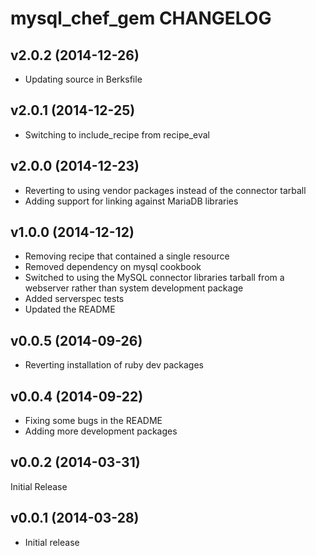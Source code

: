 mysql_chef_gem CHANGELOG
========================

v2.0.2 (2014-12-26)
-------------------
- Updating source in Berksfile

v2.0.1 (2014-12-25)
-------------------
- Switching to include_recipe from recipe_eval

v2.0.0 (2014-12-23)
-------------------
- Reverting to using vendor packages instead of the connector tarball
- Adding support for linking against MariaDB libraries

v1.0.0 (2014-12-12)
-------------------
- Removing recipe that contained a single resource
- Removed dependency on mysql cookbook
- Switched to using the MySQL connector libraries tarball from a
  webserver rather than system development package
- Added serverspec tests
- Updated the README

v0.0.5 (2014-09-26)
-------------------
- Reverting installation of ruby dev packages

v0.0.4 (2014-09-22)
-------------------
- Fixing some bugs in the README
- Adding more development packages

v0.0.2 (2014-03-31)
-------------------
Initial Release


v0.0.1 (2014-03-28)
-------------------
- Initial release

